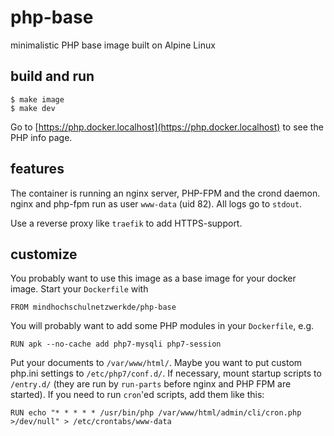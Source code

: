 # php-base

minimalistic PHP base image built on Alpine Linux

## build and run

    $ make image
    $ make dev

Go to [https://php.docker.localhost](https://php.docker.localhost) to see the PHP info page.

## features

The container is running an nginx server, PHP-FPM and the crond daemon. nginx and php-fpm run as user `www-data` (uid 82). All logs go to `stdout`.

Use a reverse proxy like `traefik` to add HTTPS-support.

## customize

You probably want to use this image as a base image for your docker image. Start your `Dockerfile` with

    FROM mindhochschulnetzwerkde/php-base

You will probably want to add some PHP modules in your `Dockerfile`, e.g.

    RUN apk --no-cache add php7-mysqli php7-session

Put your documents to `/var/www/html/`. Maybe you want to put custom php.ini settings to `/etc/php7/conf.d/`. If necessary, mount startup scripts to `/entry.d/` (they are run by `run-parts` before nginx and PHP FPM are started). If you need to run `cron`'ed scripts, add them like this:

    RUN echo "* * * * * /usr/bin/php /var/www/html/admin/cli/cron.php >/dev/null" > /etc/crontabs/www-data

